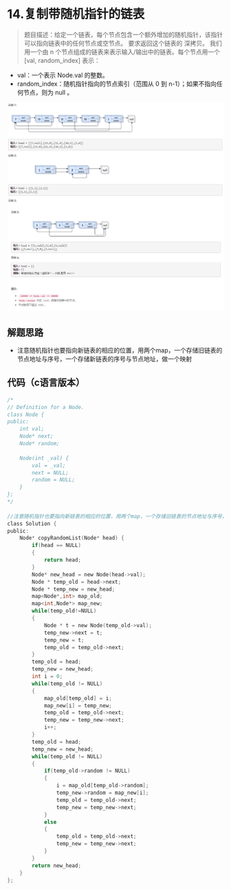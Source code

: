 # 14.复制带随机指针的链表

>题目描述：给定一个链表，每个节点包含一个额外增加的随机指针，该指针可以指向链表中的任何节点或空节点。
要求返回这个链表的 深拷贝。 
我们用一个由 n 个节点组成的链表来表示输入/输出中的链表。每个节点用一个 [val, random_index] 表示：

+ val：一个表示 Node.val 的整数。
+ random_index：随机指针指向的节点索引（范围从 0 到 n-1）；如果不指向任何节点，则为  null 。
  

![示例](images\链表_14_1.png)
![示例](images\链表_14_2.png)

## 解题思路
+ 注意随机指针也要指向新链表的相应的位置，用两个map，一个存储旧链表的节点地址与序号，一个存储新链表的序号与节点地址，做一个映射


## 代码（c语言版本）

```c
/*
// Definition for a Node.
class Node {
public:
    int val;
    Node* next;
    Node* random;
    
    Node(int _val) {
        val = _val;
        next = NULL;
        random = NULL;
    }
};
*/

//注意随机指针也要指向新链表的相应的位置，用两个map，一个存储旧链表的节点地址与序号，一个存储新链表的序号与节点地址，做一个映射
class Solution {
public:
    Node* copyRandomList(Node* head) {
        if(head == NULL)
        {
            return head;
        }
        Node* new_head = new Node(head->val);
        Node * temp_old = head->next;
        Node * temp_new = new_head;
        map<Node*,int> map_old;
        map<int,Node*> map_new;
        while(temp_old!=NULL)
        {
            Node * t = new Node(temp_old->val);
            temp_new->next = t;
            temp_new = t;
            temp_old = temp_old->next;
        }
        temp_old = head;
        temp_new = new_head;
        int i = 0;
        while(temp_old != NULL)
        {
            map_old[temp_old] = i;
            map_new[i] = temp_new;
            temp_old = temp_old->next;
            temp_new = temp_new->next;
            i++;
        }
        temp_old = head;
        temp_new = new_head;
        while(temp_old != NULL)
        {
            if(temp_old->random != NULL)
            {
                i = map_old[temp_old->random];
                temp_new->random = map_new[i];
                temp_old = temp_old->next;
                temp_new = temp_new->next;
            }
            else
            {
                temp_old = temp_old->next;
                temp_new = temp_new->next;
            }
        }
        return new_head;
    }
};
```
